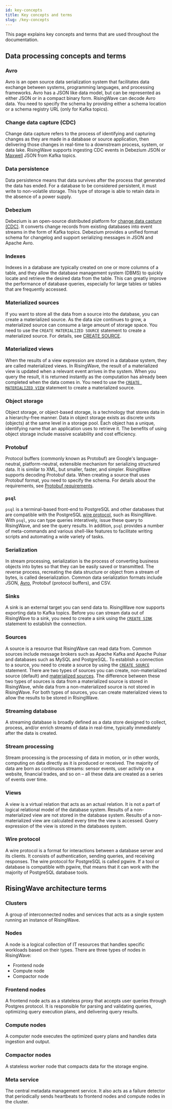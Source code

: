 ```yaml
---
id: key-concepts
title: Key concepts and terms
slug: /key-concepts
---
```


This page explains key concepts and terms that are used throughout the documentation.

## Data processing concepts and terms

### Avro

Avro is an open source data serialization system that facilitates data exchange between systems, programming languages, and processing frameworks. Avro has a JSON like data model, but can be represented as either JSON or in a compact binary form. RisingWave can decode Avro data. You need to specify the schema by providing either a schema location or a schema registry URL (only for Kafka topics).


### Change data capture (CDC)

Change data capture refers to the process of identifying and capturing changes as they are made in a database or source application, then delivering those changes in real-time to a downstream process, system, or data lake. RisingWave supports ingesting CDC events in Debezium JSON or [Maxwell](https://maxwells-daemon.io/) JSON from Kafka topics.

### Data persistence

Data persistence means that data survives after the process that generated the data has ended. For a database to be considered persistent, it must write to non-volatile storage. This type of storage is able to retain data in the absence of a power supply.

### Debezium

Debezium is an open-source distributed platform for [change data capture (CDC)](#change-data-capture-cdc). It converts change records from existing databases into event streams in the form of Kafka topics. Debezium provides a unified format schema for changelog and support serializing messages in JSON and Apache Avro.

### Indexes

Indexes in a database are typically created on one or more columns of a table, and they allow the database management system (DBMS) to quickly locate and retrieve the desired data from the table. This can greatly improve the performance of database queries, especially for large tables or tables that are frequently accessed.

### Materialized sources

If you want to store all the data from a source into the database, you can create a materialized source. As the data size continues to grow, a materialized source can consume a large amount of storage space. You need to use the `CREATE MATERIALIZED SOURCE` statement to create a materialized source. For details, see [CREATE SOURCE](../docs/sql/commands/sql-create-source.md).

### Materialized views

When the results of a view expression are stored in a database system, they are called materialized views. In RisingWave, the result of a materialized view is updated when a relevant event arrives in the system. When you query the result, it is returned instantly as the computation has already been completed when the data comes in. You need to use the [`CREATE MATERIALIZED VIEW`](../docs/sql/commands/sql-create-mv.md) statement to create a materialized source.

### Object storage

Object storage, or object-based storage, is a technology that stores data in a hierarchy-free manner. Data in object storage exists as discrete units (objects) at the same level in a storage pool. Each object has a unique, identifying name that an application uses to retrieve it. The benefits of using object storage include massive scalability and cost efficiency.


### Protobuf

Protocol buffers (commonly known as Protobuf) are Google's language-neutral, platform-neutral, extensible mechanism for serializing structured data. It is similar to XML, but smaller, faster, and simpler. RisingWave supports decoding Protobuf data. When creating a source that uses Protobuf format, you need to specify the schema. For details about the requirements, see [Protobuf requirements](../docs/sql/commands/sql-create-source.md#protobuf).

### `psql`

`psql` is a terminal-based front-end to PostgreSQL and other databases that are compatible with the PostgreSQL [wire protocol](#wire-protocol), such as RisingWave. With `psql`, you can type queries interatively, issue these query to RisingWave, and see the query results. In addition, `psql` provides a number of meta-commands and various shell-like features to facilitate writing scripts and automating a wide variety of tasks.

### Serialization

In stream processing, serialization is the process of converting business objects into bytes so that they can be easily saved or transmitted. The reverse process, recreating the data structure or object from a stream of bytes, is called deserialization. Common data serialization formats include JSON, [Avro](#avro), Protobuf (protocol buffers), and CSV.

### Sinks

A sink is an external target you can send data to. RisingWave now supports exporting data to Kafka topics. Before you can stream data out of RisingWave to a sink, you need to create a sink using the [`CREATE SINK`](../docs/sql/commands/sql-create-sink.md) statement to establish the connection.

### Sources

A source is a resource that RisingWave can read data from. Common sources include message brokers such as Apache Kafka and Apache Pulsar and databases such as MySQL and PostgreSQL. To establish a connection to a source, you need to create a source by using the [`CREATE SOURCE`](../docs/sql/commands/sql-create-source.md) statement. There are two types of sources you can create, non-materialized source (default) and [materialized sources](#materialized-source). The difference between these two types of sources is data from a materialized source is stored in RisingWave, while data from a non-materialized source is not stored in RisingWave. For both types of sources, you can create materialized views to allow the results to be stored in RisingWave.

### Streaming database

A streaming database is broadly defined as a data store designed to collect, process, and/or enrich streams of data in real-time, typically immediately after the data is created.

### Stream processing

Stream processing is the processing of data in motion, or in other words, computing on data directly as it is produced or received.
The majority of data are born as continuous streams: sensor events, user activity on a website, financial trades, and so on – all these data are created as a series of events over time.

### Views 

A view is a virtual relation that acts as an actual relation. It is not a part of logical relational model of the database system. Results of a non-materialized view are not stored in the database system. Results of a non-materialized view are calculated every time the view is accessed. Query expression of the view is stored in the databases system. 

### Wire protocol

A wire protocol is a format for interactions between a database server and its clients. It consists of authentication, sending queries, and receiving responses. The wire protocol for PostgreSQL is called pgwire. If a tool or database is compatible with pgwire, that means that it can work with the majority of PostgreSQL database tools.

## RisingWave architecture terms

### Clusters

A group of interconnected nodes and services that acts as a single system running an instance of RisingWave.

### Nodes

A node is a logical collection of IT resources that handles specific workloads based on their types. There are three types of nodes in RisingWave: 
- Frontend node
- Compute node
- Compactor node

### Frontend nodes

A frontend node acts as a stateless proxy that accepts user queries through Postgres protocol. It is responsible for parsing and validating queries, optimizing query execution plans, and delivering query results.

### Compute nodes

A computer node executes the optimized query plans and handles data ingestion and output.

### Compactor nodes

A stateless worker node that compacts data for the storage engine.

### Meta service

The central metadata management service. It also acts as a failure detector that periodically sends heartbeats to frontend nodes and compute nodes in the cluster.

